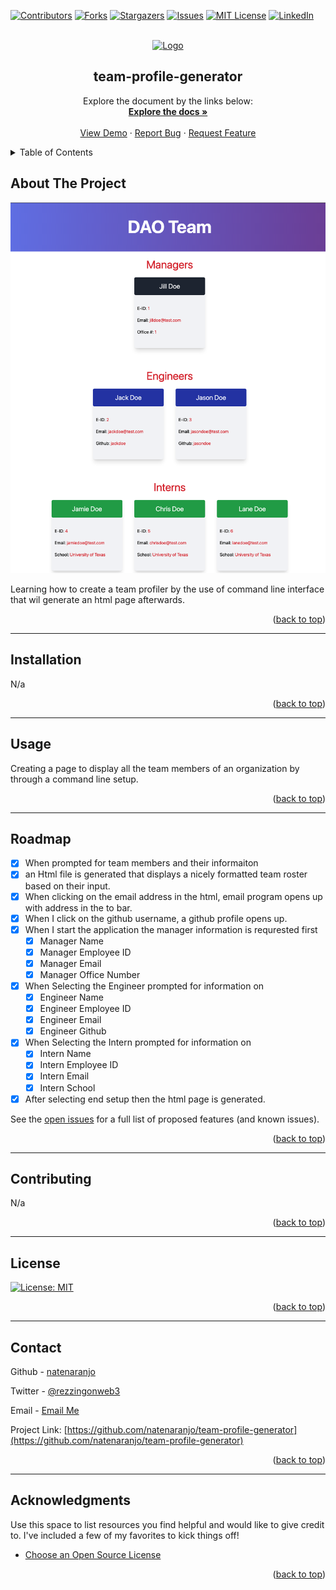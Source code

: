 
<a name="readme-top"></a>

[![Contributors][contributors-shield]][contributors-url]
[![Forks][forks-shield]][forks-url]
[![Stargazers][stars-shield]][stars-url]
[![Issues][issues-shield]][issues-url]
[![MIT License][license-shield]][license-url]
[![LinkedIn][linkedin-shield]][linkedin-url]



<!-- PROJECT LOGO -->
<br />
<div align="center">
  <a href="https://github.com/natenaranjo/team-profile-generator">
    <img src="img/logo.png" alt="Logo" width="80" height="80">
  </a>

  <h2 align="center">team-profile-generator</h2>

  <p align="center">
    Explore the document by the links below:
    <br />
    <a href="https://github.com/natenaranjo/team-profile-generator"><strong>Explore the docs »</strong></a>
    <br />
    <br />
    <a href="https://watch.screencastify.com/v/oH1igzBLjXkJbnYUMKOr">View Demo</a>
    ·
    <a href="https://github.com/natenaranjo/team-profile-generator/issues">Report Bug</a>
    ·
    <a href="https://github.com/natenaranjo/team-profile-generator/issues">Request Feature</a>
  </p>
</div>



<!-- TABLE OF CONTENTS -->
<details>
  <summary>Table of Contents</summary>
  <ol>
    <li><a href="#about-the-project">About The Project</a></li>
    <li><a href="#installation">Installation</a></li>
    <li><a href="#usage">Usage</a></li>
    <li><a href="#roadmap">Roadmap</a></li>
    <li><a href="#contributing">Contributing</a></li>
    <li><a href="#license">License</a></li>
    <li><a href="#contact">Contact</a></li>
    <li><a href="#acknowledgments">Acknowledgments</a></li>
  </ol>
</details>



<!-- ABOUT THE PROJECT -->
## About The Project

[![Project Screenshot][project-screenshot]](https://github.com/natenaranjo/team-profile-generator)

Learning how to create a team profiler by the use of command line interface that wil generate an html page afterwards.

<p align="right">(<a href="#readme-top">back to top</a>)</p>

---

## Installation

N/a

<p align="right">(<a href="#readme-top">back to top</a>)</p>

---

<!-- USAGE EXAMPLES -->
## Usage

Creating a page to display all the team members of an organization by through a command line setup.

<p align="right">(<a href="#readme-top">back to top</a>)</p>

---
<!-- ROADMAP -->
## Roadmap

- [x] When prompted for team members and their informaiton
 - [x] an Html file is generated that displays a nicely formatted team roster based on their input.
- [x] When clicking on the email address in the html, email program opens up with address in the to bar.
- [x] When I click on the github username, a github profile opens up.
- [x] When I start the application the manager information is requrested first
  - [x] Manager Name
  - [x] Manager Employee ID
  - [x] Manager Email
  - [x] Manager Office Number
- [x] When Selecting the Engineer prompted for information on 
  - [x] Engineer Name
  - [x] Engineer Employee ID
  - [x] Engineer Email
  - [x] Engineer Github
- [x] When Selecting the Intern prompted for information on
  - [x] Intern Name
  - [x] Intern Employee ID
  - [x] Intern Email
  - [x] Intern School
- [x] After selecting end setup then the html page is generated.

See the [open issues](https://github.com/natenaranjo/team-profile-generator/issues) for a full list of proposed features (and known issues).

<p align="right">(<a href="#readme-top">back to top</a>)</p>

---

<!-- CONTRIBUTING -->
## Contributing

N/a

<p align="right">(<a href="#readme-top">back to top</a>)</p>

---

<!-- LICENSE -->
## License

[![License: MIT](https://img.shields.io/badge/License-MIT-yellow.svg)](https://opensource.org/licenses/MIT)

<p align="right">(<a href="#readme-top">back to top</a>)</p>

---

<!-- CONTACT -->
## Contact

Github  - [natenaranjo](https://github.com/natenaranjo)  

Twitter - [@rezzingonweb3](https://twitter.com/rezzingonweb3)

Email   - [Email Me](natenaranjodev@gmail.com)

Project Link: [https://github.com/natenaranjo/team-profile-generator](https://github.com/natenaranjo/team-profile-generator)

<p align="right">(<a href="#readme-top">back to top</a>)</p>

---

<!-- ACKNOWLEDGMENTS -->
## Acknowledgments

Use this space to list resources you find helpful and would like to give credit to. I've included a few of my favorites to kick things off!

* [Choose an Open Source License](https://choosealicense.com)


<p align="right">(<a href="#readme-top">back to top</a>)</p>



<!-- MARKDOWN LINKS & IMAGES -->
<!-- https://www.markdownguide.org/basic-syntax/#reference-style-links -->
[contributors-shield]: https://img.shields.io/github/contributors/natenaranjo/team-profile-generator.svg?style=for-the-badge
[contributors-url]: https://github.com/natenaranjo/team-profile-generator/graphs/contributors
[forks-shield]: https://img.shields.io/github/forks/undefined/team-profile-generator.svg?style=for-the-badge
[forks-url]: https://github.com/natenaranjo/team-profile-generator/network/members
[stars-shield]: https://img.shields.io/github/stars/natenaranjo/team-profile-generator.svg?style=for-the-badge
[stars-url]: https://github.com/natenaranjo/team-profile-generator/stargazers
[issues-shield]: https://img.shields.io/github/issues/natenaranjo/team-profile-generator.svg?style=for-the-badge
[issues-url]: https://github.com/natenaranjo/team-profile-generator/issues
[license-shield]: https://img.shields.io/github/license/natenaranjo/team-profile-generator.svg?style=for-the-badge
[license-url]: https://github.com/natenaranjo/team-profile-generator/blob/master/LICENSE.txt
[linkedin-shield]: https://img.shields.io/badge/-LinkedIn-black.svg?style=for-the-badge&logo=linkedin&colorB=555
[linkedin-url]: https://linkedin.com/in/natenaranjo
[project-screenshot]: /src/imgs/screenshot.png


